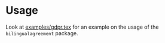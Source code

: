 # Usage

Look at [examples/gdpr.tex](examples/gdpr.tex) for an example on the usage of
the `bilingualagreement` package.
